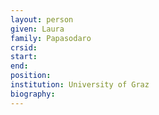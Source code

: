 ```yaml
---
layout: person
given: Laura
family: Papasodaro
crsid: 
start: 
end:
position: 
institution: University of Graz
biography: 
---
```

